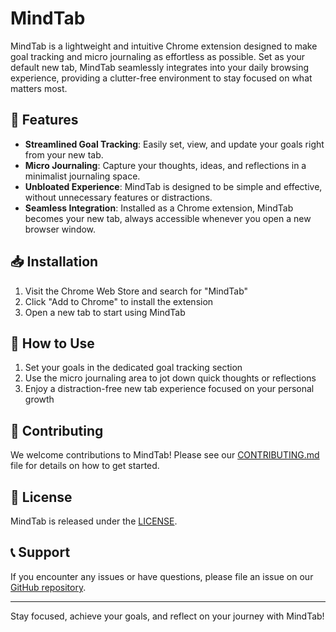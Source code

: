 # MindTab

MindTab is a lightweight and intuitive Chrome extension designed to make goal tracking and micro journaling as effortless as possible. Set as your default new tab, MindTab seamlessly integrates into your daily browsing experience, providing a clutter-free environment to stay focused on what matters most.

## 🚀 Features

- **Streamlined Goal Tracking**: Easily set, view, and update your goals right from your new tab.
- **Micro Journaling**: Capture your thoughts, ideas, and reflections in a minimalist journaling space.
- **Unbloated Experience**: MindTab is designed to be simple and effective, without unnecessary features or distractions.
- **Seamless Integration**: Installed as a Chrome extension, MindTab becomes your new tab, always accessible whenever you open a new browser window.

## 📥 Installation

1. Visit the Chrome Web Store and search for "MindTab"
2. Click "Add to Chrome" to install the extension
3. Open a new tab to start using MindTab

## 🤔 How to Use

1. Set your goals in the dedicated goal tracking section
2. Use the micro journaling area to jot down quick thoughts or reflections
3. Enjoy a distraction-free new tab experience focused on your personal growth

## 🤝 Contributing

We welcome contributions to MindTab! Please see our [CONTRIBUTING.md](CONTRIBUTING.md) file for details on how to get started.

## 📄 License

MindTab is released under the [LICENSE](LICENSE.md).

## 📞 Support

If you encounter any issues or have questions, please file an issue on our [GitHub repository](https://github.com/ksushant6566/mindtab).

---

Stay focused, achieve your goals, and reflect on your journey with MindTab!
